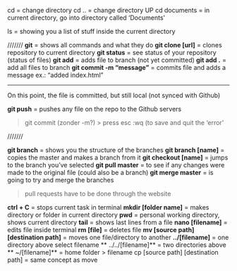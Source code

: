 cd = change directory
cd .. = change directory UP
cd documents = in current directory, go into directory called ‘Documents'

ls = showing you a list of stuff inside the current directory

///////
**git** = shows all commands and what they do
**git clone [url]** = clones repository to current directory
**git status** =  see status of your repository (status of files)
**git add** =  adds file to branch (not yet committed)
     **git add .** = add all files to branch
**git commit -m “message”** = commits file and adds a message ex.: “added index.html” 
_______________ 
On this point, the file is committed, but still local (not synced with Github)

**git push** =  pushes any file on the repo to the Github servers 

> git commit (zonder -m?) > press esc :wq (to save and quit the ‘error'

///////

**git branch** = shows you the structure of the branches
**git branch [name]** = copies the master and makes a branch from it
**git checkout [name]** = jumps to the branch you’ve selected
**git pull master** = to see if any changes were made to the original file (could also be a branch)
**git merge master** = is going to try and merge the branches

> pull requests have to be done through the website

**ctrl + C** = stops current task in terminal
**mkdir [folder name]** = makes directory or folder in current directory
**pwd** = personal working directory, shows current directory
**tail** = shows last lines from a file
**nano [filename]** = edits file inside terminal
**rm [file]** = deletes file
**mv [source path] [destination path]** = moves one file/directory to another
         **../[filename]** = one directory above select filename
         ** ../../[filename]** = two directories above
         ** ~/[filename]** = home folder > filename
cp [source path] [destination path] = same concept as move 

